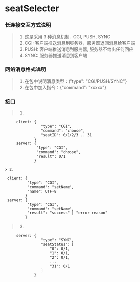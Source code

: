 # seatSelecter


### 长连接交互方式说明

> 1. 这是采用 3 种消息机制，CGI, PUSH, SYNC
> 2. CGI: 客户端推送消息到服务器，服务器返回消息给客户端
> 3. PUSH: 客户端推送消息到服务器, 服务器不给出任何回应
> 4. SYNC: 服务器推送消息到客户端

### 网络消息格式说明

> 1. 在包中说明消息类型：{"type": "CGI/PUSH/SYNC"}
> 2. 在包中加入指令：{"command": "xxxxx"}

### 接口
> 1. 
```
     client: {
                "type": "CGI", 
                "command": "choose",
                "seatID": 0/1/2/3 .. 31
             }
     server: {
              "type": "CGI",
              "command": "choose",
              "result": 0/1
             }

> 2. 
```
     client: {
              "type": "CGI",
              "command": "setName",
              "name": UTF-8
             }
     server: {
              "type": "CGI",
              "command": "setName",
              "result": "success" | "error reason"
             }

> 3. 
```
     server: {
                "type": "SYNC",
                "seatStatus": [
                    "0": 0/1,
                    "1": 0/1,
                    "2": 0/1,
                    ...
                    "31": 0/1
                ]
             }
